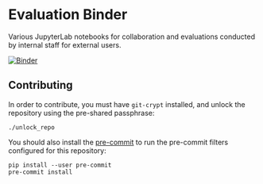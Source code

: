 # Evaluation Binder

Various JupyterLab notebooks for collaboration and evaluations conducted by internal
staff for external users.

[![Binder](https://mybinder.org/badge_logo.svg)](https://mybinder.org/v2/gh/fbelhadi/evaluation-binder/cpp?urlpath=/lab/tree/How+to+run+a+session.ipynb)

## Contributing
In order to contribute, you must have `git-crypt` installed, and unlock the repository
using the pre-shared passphrase:

    ./unlock_repo

You should also install the [pre-commit](https://pre-commit.com/) to run the pre-commit
filters configured for this repository:

    pip install --user pre-commit
    pre-commit install
